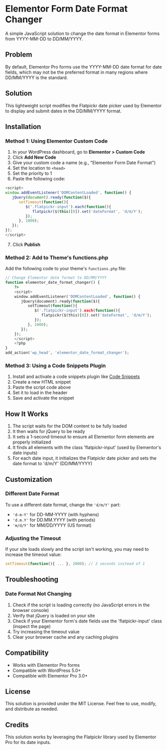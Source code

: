 # Elementor Form Date Format Changer

A simple JavaScript solution to change the date format in Elementor forms from YYYY-MM-DD to DD/MM/YYYY.

## Problem

By default, Elementor Pro forms use the YYYY-MM-DD date format for date fields, which may not be the preferred format in many regions where DD/MM/YYYY is the standard.

## Solution

This lightweight script modifies the Flatpickr date picker used by Elementor to display and submit dates in the DD/MM/YYYY format.

## Installation

### Method 1: Using Elementor Custom Code

1. In your WordPress dashboard, go to **Elementor > Custom Code**
2. Click **Add New Code**
3. Give your custom code a name (e.g., "Elementor Form Date Format")
4. Set the location to `<head>`
5. Set the priority to 1
6. Paste the following code:

```javascript
<script>
window.addEventListener('DOMContentLoaded', function() {
   jQuery(document).ready(function($){
      setTimeout(function(){
         $('.flatpickr-input').each(function(){ 
            flatpickr($(this)[0]).set('dateFormat', 'd/m/Y');
         }); 
      }, 1000);
   });
});
</script>
```

7. Click **Publish**

### Method 2: Add to Theme's functions.php

Add the following code to your theme's `functions.php` file:

```php
// Change Elementor date format to DD/MM/YYYY
function elementor_date_format_changer() {
    ?>
    <script>
    window.addEventListener('DOMContentLoaded', function() {
       jQuery(document).ready(function($){
          setTimeout(function(){
             $('.flatpickr-input').each(function(){ 
                flatpickr($(this)[0]).set('dateFormat', 'd/m/Y');
             }); 
          }, 1000);
       });
    });
    </script>
    <?php
}
add_action('wp_head', 'elementor_date_format_changer');
```

### Method 3: Using a Code Snippets Plugin

1. Install and activate a code snippets plugin like [Code Snippets](https://wordpress.org/plugins/code-snippets/)
2. Create a new HTML snippet
3. Paste the script code above
4. Set it to load in the header
5. Save and activate the snippet

## How It Works

1. The script waits for the DOM content to be fully loaded
2. It then waits for jQuery to be ready
3. It sets a 1-second timeout to ensure all Elementor form elements are properly initialized
4. It finds all elements with the class 'flatpickr-input' (used by Elementor's date inputs)
5. For each date input, it initializes the Flatpickr date picker and sets the date format to 'd/m/Y' (DD/MM/YYYY)

## Customization

### Different Date Format

To use a different date format, change the `'d/m/Y'` part:

- `'d-m-Y'` for DD-MM-YYYY (with hyphens)
- `'d.m.Y'` for DD.MM.YYYY (with periods)
- `'m/d/Y'` for MM/DD/YYYY (US format)

### Adjusting the Timeout

If your site loads slowly and the script isn't working, you may need to increase the timeout value:

```javascript
setTimeout(function(){ ... }, 2000); // 2 seconds instead of 1
```

## Troubleshooting

### Date Format Not Changing

1. Check if the script is loading correctly (no JavaScript errors in the browser console)
2. Verify that jQuery is loaded on your site
3. Check if your Elementor form's date fields use the 'flatpickr-input' class (inspect the page)
4. Try increasing the timeout value
5. Clear your browser cache and any caching plugins

## Compatibility

- Works with Elementor Pro forms
- Compatible with WordPress 5.0+
- Compatible with Elementor Pro 3.0+

## License

This solution is provided under the MIT License. Feel free to use, modify, and distribute as needed.

## Credits

This solution works by leveraging the Flatpickr library used by Elementor Pro for its date inputs.

